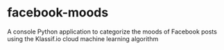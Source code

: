 facebook-moods
==============

A console Python application to categorize the moods of Facebook posts using the Klassif.io cloud machine learning algorithm